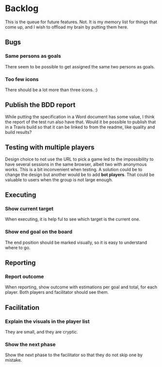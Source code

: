 # Backlog

This is the queue for future features. Not. It is my memory list for things
that come up, and I wish to offload my brain by putting them here.

## Bugs

### Same persons as goals

There seem to be possible to get assigned the same two persons as goals.

### Too few icons

There should be a lot more than three icons. :)

## Publish the BDD report

While putting the specification in a Word document has some value, 
I think the report of the test run also have that. Would it be possible
to publish that in a Travis build so that it can be linked to from the 
readme, like quality and build results?

## Testing with multiple players

Design choice to not use the URL to pick a game led to the impossibility
to have several sessions in the same browser, albeit two with anonymous
works. This is a bit inconvenient when testing. A solution could be to 
change the design but another would be to add **bot players**. That could be
valuable to users when the group is not large enough.

## Executing 

### Show current target

When executing, it is help ful to see which target is the current one.

### Show end goal on the board

The end position should be marked visually, so it is easy to understand 
where to go.

## Reporting

### Report outcome

When reporting, show outcome with estimations per goal and total, 
for each player. Both players and facilitator should see them.

## Facilitation

### Explain the visuals in the player list

They are small, and they are cryptic.

### Show the next phase 

Show the next phase to the facilitator so that they do not skip one 
by mistake.

